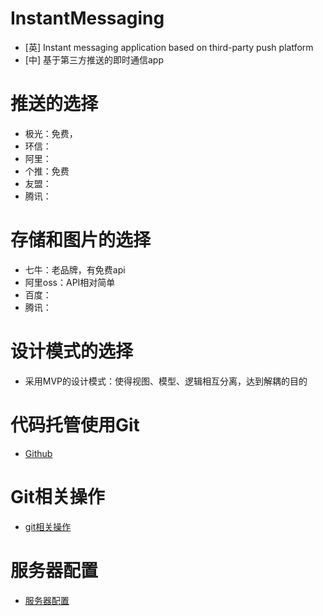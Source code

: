 # InstantMessaging
- [英] Instant messaging application based on third-party push platform
- [中] 基于第三方推送的即时通信app

# 推送的选择
- 极光：免费，
- 环信：
- 阿里：
- 个推：免费
- 友盟：
- 腾讯：

# 存储和图片的选择
- 七牛：老品牌，有免费api
- 阿里oss：API相对简单
- 百度：
- 腾讯：

# 设计模式的选择
- 采用MVP的设计模式：使得视图、模型、逻辑相互分离，达到解耦的目的

# 代码托管使用Git
- [Github](https://github.com/HuaiAnGG/InstantMessaging.git)

# Git相关操作
- [git相关操作](https://github.com/HuaiAnGG/InstantMessaging/blob/master/Doc/Git%E7%9B%B8%E5%85%B3%E6%93%8D%E4%BD%9C.md)

# 服务器配置
- [服务器配置](https://github.com/HuaiAnGG/InstantMessaging/blob/master/Doc/%E7%8E%AF%E5%A2%83%E6%90%AD%E5%BB%BA.md)